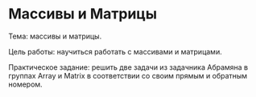 # Массивы и Матрицы
Тема: массивы и матрицы.

Цель работы: научиться работать с массивами и матрицами.

Практическое задание: решить две задачи из задачника Абрамяна в группах Array и Matrix в соответствии со своим прямым и обратным номером.
